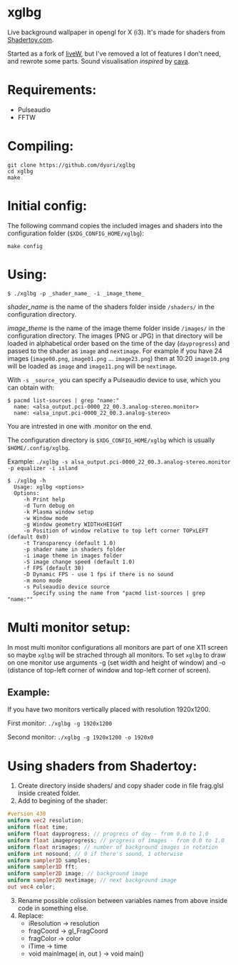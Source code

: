 # xglbg
Live background wallpaper in opengl for X (i3). It's made for shaders from [Shadertoy.com](shadertoy.com).

Started as a fork of [liveW](https://github.com/dgranosa/liveW.git), but I've removed a lot of features I don't need, and rewrote some parts. Sound visualisation *inspired* by [cava](https://github.com/karlstav/cava).

# Requirements:
 - Pulseaudio
 - FFTW
 
# Compiling:
```
git clone https://github.com/dyuri/xglbg
cd xglbg
make
```

# Initial config:

The following command copies the included images and shaders into the configuration folder (`$XDG_CONFIG_HOME/xglbg`):
```
make config
```

# Using:
```
$ ./xglbg -p _shader_name_ -i _image_theme_
```

_shader_name_ is the name of the shaders folder inside `/shaders/` in the configuration directory.

_image_theme_ is the name of the image theme folder inside `/images/` in the configuration directory. The images (PNG or JPG) in that directory will be loaded in alphabetical order based on the time of the day (`dayprogress`) and passed to the shader as `image` and `nextimage`. For example if you have 24 images (`image00.png`, `image01.png` ... `image23.png`) then at 10:20 `image10.png` will be loaded as `image` and `image11.png` will be `nextimage`.

With `-s _source_` you can specify a Pulseaudio device to use, which you can obtain with:
```
$ pacmd list-sources | grep "name:"
  name: <alsa_output.pci-0000_22_00.3.analog-stereo.monitor>
  name: <alsa_input.pci-0000_22_00.3.analog-stereo>
```
You are intrested in one with .monitor on the end.

The configuration directory is `$XDG_CONFIG_HOME/xglbg` which is usually `$HOME/.config/xglbg`.

Example: `./xglbg -s alsa_output.pci-0000_22_00.3.analog-stereo.monitor -p equalizer -i island`

```
$ ./xglbg -h
  Usage: xglbg <options>
  Options:
     -h Print help
     -d Turn debug on
     -k Plasma window setup
     -w Window mode
     -g Window geometry WIDTHxHEIGHT
     -o Position of window relative to top left corner TOPxLEFT (default 0x0)
     -t Transparency (default 1.0)
     -p shader name in shaders folder
     -i image theme in images folder
     -S image change speed (default 1.0)
     -f FPS (default 30)
     -D Dynamic FPS - use 1 fps if there is no sound
     -m mono mode
     -s Pulseaudio device source
        Specify using the name from "pacmd list-sources | grep "name:""
```

# Multi monitor setup:
In most multi monitor configurations all monitors are part of one X11 screen so maybe `xglbg` will be strached through all monitors.
To set `xglbg` to draw on one monitor use arguments -g (set width and height of window) and -o (distance of top-left corner of window and top-left corner of screen).

## Example:
If you have two monitors vertically placed with resolution 1920x1200.

First monitor: `./xglbg -g 1920x1200`

Second monitor: `./xglbg -g 1920x1200 -o 1920x0`

# Using shaders from Shadertoy:

  1. Create directory inside shaders/ and copy shader code in file frag.glsl inside created folder.
  2. Add to begining of the shader:
   ```glsl
   #version 430
   uniform vec2 resolution;
   uniform float time;
   uniform float dayprogress; // progress of day - from 0.0 to 1.0
   uniform float imageprogress; // progress of images - from 0.0 to 1.0
   uniform float nrimages; // number of background images in rotation
   uniform int nosound; // 0 if there's sound, 1 otherwise
   uniform sampler1D samples;
   uniform sampler1D fft;
   uniform sampler2D image; // background image
   uniform sampler2D nextimage; // next background image
   out vec4 color;
   ```
  3. Rename possible colission between variables names from above inside code in something else.
  4. Replace:
     - iResolution -> resolution
     - fragCoord -> gl_FragCoord
     - fragColor -> color
     - iTime -> time
     - void mainImage( in, out ) -> void main()
